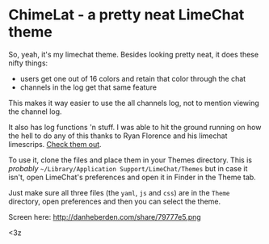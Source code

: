 # ChimeLat - a pretty neat LimeChat theme

So, yeah, it's my limechat theme. Besides looking pretty neat, it does
these nifty things:

* users get one out of 16 colors and retain that color through the chat
* channels in the log get that same feature

This makes it way easier to use the all channels log, not to mention
viewing the channel log.

It also has log functions 'n stuff. I was able to hit the ground running
on how the hell to do any of this thanks to Ryan Florence and his
limechat limescrips. [Check them out](https://github.com/rpflorence/limescripts). 

To use it, clone the files and place them in your Themes directory. This
is *probably* `~/Library/Application Support/LimeChat/Themes` but in
case it isn't, open LimeChat's preferences and open it in Finder in the
Theme tab. 

Just make sure all three files (the `yaml`, `js` and `css`) are in the
`Theme` directory, open preferences and then you can select the theme.

Screen here: http://danheberden.com/share/79777e5.png

<3z
